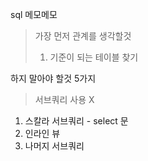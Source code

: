 sql 메모메모

> 가장 먼저 관계를 생각할것
> 1. 기준이 되는 테이블 찾기


하지 말아야 할것 5가지

> 서브쿼리 사용 X

1. 스칼라 서브쿼리  - select 문
2. 인라인 뷰
3. 나머지 서브쿼리

<!--stackedit_data:
eyJoaXN0b3J5IjpbMTI0NzcxMTUwMywxODA2NDg2ODA5XX0=
-->